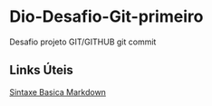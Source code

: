 # Dio-Desafio-Git-primeiro
Desafio projeto GIT/GITHUB
git commit

## Links Úteis
[Sintaxe Basica Markdown](https://www.markdownguide.org/basic-syntax/)
